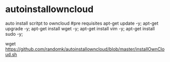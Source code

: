 # autoinstallowncloud
auto install scritpt to owncloud
#pre requisites
apt-get update -y; apt-get upgrade -y; apt-get install wget -y; apt-get install vim -y; apt-get install sudo -y;

wget https://github.com/randomk/autoinstallowncloud/blob/master/installOwnCloud.sh
